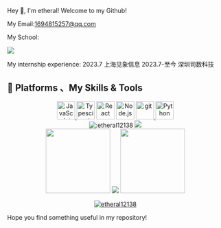 Hey 👋, I'm  etheral!
Welcome to my Github!


My Email:1694815257@qq.com


My School:


![](https://etheral.oss-cn-shanghai.aliyuncs.com/images/20230426154020.png)

My internship experience:
2023.7 上海见象信息
2023.7-至今 深圳司数科技

## 🌟 **Platforms 、My Skills & Tools**
<!-- ![](https://img.shields.io/badge/Windows11-0078d6?style=flat-square&logo=windows&logoColor=fff)
![](https://img.shields.io/badge/-HTML-e76029?style=flat-square&logo=html5&logoColor=fff)
![](https://img.shields.io/badge/-CSS-275ee4?style=flat-square&logo=css3&logoColor=fff)
![](https://img.shields.io/badge/-JavaScript-eeca03?style=flat-square&logo=javascript&logoColor=fff) -->
<!-- [![My GitHub stats](https://github-readme-stats.vercel.app/api?username=etheral12138&count_private=true&show_icons=true&theme=tokyonight)](https://github.com/etheral12138/github-readme-stats)    
[![Top Langs](https://github-readme-stats.vercel.app/api/top-langs/?username=etheral12138&theme=tokyonight)](https://github.com/etheral12138/github-readme-stats) -->
<center>
  <div align="center">
<a href="https://developer.mozilla.org/en-US/docs/Web/JavaScript" target="_blank"> <img  alt="JavaScript" height ="42px"  src="https://raw.githubusercontent.com/rahul-jha98/github_readme_icons/main/language_and_tools/square/javascript/javascript.svg"> </a>
<a href="https://www.typescriptlang.org/" target="_blank"><img  alt="Typescirpt" height ="42px" src="https://raw.githubusercontent.com/rahul-jha98/github_readme_icons/main/language_and_tools/square/typescript/typescript.svg"></a>
<a href="https://reactjs.org/" target="_blank"> <img  alt="React" height ="42px" src="https://raw.githubusercontent.com/rahul-jha98/github_readme_icons/main/language_and_tools/square/react/react.svg"></a>
<a href="https://nodejs.org" target="_blank"><img alt="Node.js" height ="42px" src="https://raw.githubusercontent.com/rahul-jha98/github_readme_icons/main/language_and_tools/square/node/node.svg"></a>
<a href="https://git-scm.com/" target="_blank"> <img src="https://raw.githubusercontent.com/rahul-jha98/github_readme_icons/main/language_and_tools/square/git-scm/git-scm.svg"  alt="git" height='42px'/> </a>
<a href="https://www.python.org" target="_blank"><img alt="Python" height ="42px" src="https://raw.githubusercontent.com/rahul-jha98/github_readme_icons/main/language_and_tools/square/python/python.svg"></a>
  </div>
  <div align="center">
    <img src="https://count.getloli.com/get/@:etheral12138" alt=":etheral12138" />
  <img src="https://github-readme-stats.vercel.app/api?username=etheral12138&count_private=true&show_icons=true&theme=tokyonight" />
  </div>
</center>




<center>
  <div align="center">
    <img width="150" src="https://cdn.jsdelivr.net/gh/sun0225SUN/photos/images/202108300310676.png" />
      <img  src="https://github-readme-streak-stats.herokuapp.com?user=etheral12138&theme=onedark&date_format=M%20j%5B%2C%20Y%5D" />    
    <img width="150" src="https://cdn.jsdelivr.net/gh/sun0225SUN/photos/images/202108300312623.png" />
  </div>
</center>

<p align="center"> 
 <a href="https://github.com/etheral12138"><img src="https://github-profile-trophy.vercel.app/?username=etheral12138&margin-w=6&theme=radical&row=1" alt="etheral12138" /></a>
</p>

Hope you find something useful in my repository!





